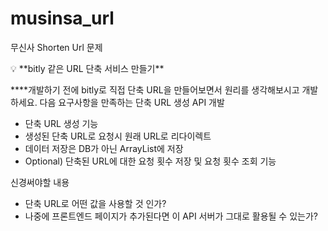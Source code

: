 # musinsa_url
무신사 Shorten Url 문제

<aside>
💡 **bitly 같은 URL 단축 서비스 만들기**

****개발하기 전에 bitly로 직접 단축 URL을 만들어보면서 원리를 생각해보시고 개발하세요.
다음 요구사항을 만족하는 단축 URL 생성 API 개발

- 단축 URL 생성 기능
- 생성된 단축 URL로 요청시 원래 URL로 리다이렉트
- 데이터 저장은 DB가 아닌 ArrayList에 저장
- Optional) 단축된 URL에 대한 요청 횟수 저장 및 요청 횟수 조회 기능

신경써야할 내용

- 단축 URL로 어떤 값을 사용할 것 인가?
- 나중에 프론트엔드 페이지가 추가된다면 이 API 서버가 그대로 활용될 수 있는가?
</aside>
